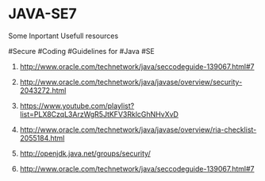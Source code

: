 # JAVA-SE7

Some Inportant Usefull resources

#Secure #Coding #Guidelines for #Java #SE 

1) http://www.oracle.com/technetwork/java/seccodeguide-139067.html#7

2) http://www.oracle.com/technetwork/java/javase/overview/security-2043272.html

3) https://www.youtube.com/playlist?list=PLX8CzqL3ArzWgR5JtKFV3RklcGhNHvXvD

4) http://www.oracle.com/technetwork/java/javase/overview/ria-checklist-2055184.html

5) http://openjdk.java.net/groups/security/

6) http://www.oracle.com/technetwork/java/seccodeguide-139067.html#7
